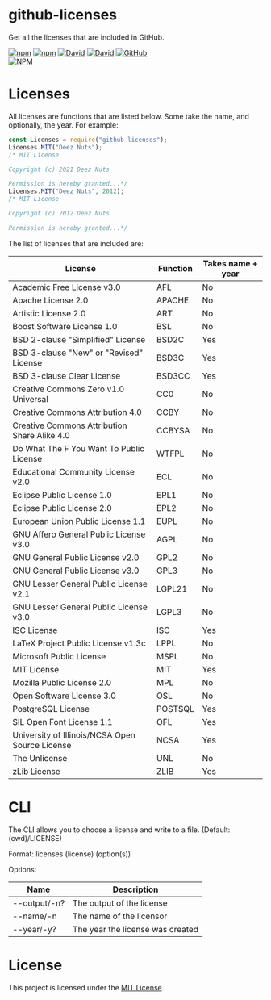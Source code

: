# github-licenses
Get all the licenses that are included in GitHub.

[![npm](https://img.shields.io/npm/v/github-licenses)](https://npm.im/github-licenses)
[![npm](https://img.shields.io/npm/dt/github-licenses)](https://npm.im/github-licenses)
[![David](https://img.shields.io/david/bwbjustin/github-licenses)](https://david-dm.org/bwbjustin/github-licenses)
[![David](https://img.shields.io/david/dev/bwbjustin/github-licenses)](https://david-dm.org/bwbjustin/github-licenses)
[![GitHub](https://img.shields.io/github/license/bwbjustin/github-licenses)](https://github.com/bwbjustin/github-licenses/blob/master/LICENSE)  
[![NPM](https://nodei.co/npm/github-licenses.png)](https://nodei.co/npm/github-licenses/)

# Licenses
All licenses are functions that are listed below. Some take the name, and optionally, the year. For example:
```js
const Licenses = require("github-licenses");
Licenses.MIT("Deez Nuts"); 
/* MIT License

Copyright (c) 2021 Deez Nuts

Permission is hereby granted...*/
Licenses.MIT("Deez Nuts", 2012);
/* MIT License

Copyright (c) 2012 Deez Nuts

Permission is hereby granted...*/
```

The list of licenses that are included are:

License | Function | Takes name + year
--------|----------|----------------
Academic Free License v3.0 | AFL | No
Apache License 2.0 | APACHE | No
Artistic License 2.0 | ART | No
Boost Software License 1.0 | BSL | No
BSD 2-clause "Simplified" License | BSD2C | Yes
BSD 3-clause "New" or "Revised" License | BSD3C | Yes
BSD 3-clause Clear License | BSD3CC | Yes
Creative Commons Zero v1.0 Universal | CC0 | No
Creative Commons Attribution 4.0 | CCBY | No
Creative Commons Attribution Share Alike 4.0 | CCBYSA | No
Do What The F You Want To Public License | WTFPL | No
Educational Community License v2.0 | ECL | No
Eclipse Public License 1.0 | EPL1 | No
Eclipse Public License 2.0 | EPL2 | No
European Union Public License 1.1 | EUPL | No
GNU Affero General Public License v3.0 | AGPL | No
GNU General Public License v2.0 | GPL2 | No
GNU General Public License v3.0 | GPL3 | No
GNU Lesser General Public License v2.1 | LGPL21 | No
GNU Lesser General Public License v3.0 | LGPL3 | No
ISC License | ISC | Yes
LaTeX Project Public License v1.3c | LPPL | No
Microsoft Public License | MSPL | No
MIT License | MIT | Yes
Mozilla Public License 2.0 | MPL | No
Open Software License 3.0 | OSL | No
PostgreSQL License | POSTSQL | Yes
SIL Open Font License 1.1 | OFL | Yes
University of Illinois/NCSA Open Source License | NCSA | Yes
The Unlicense | UNL | No
zLib License | ZLIB | Yes

# CLI
The CLI allows you to choose a license and write to a file. (Default: (cwd)/LICENSE)

Format: licenses (license) (option(s))

Options:

Name | Description
-----|------------
--output/-n? | The output of the license
--name/-n | The name of the licensor
--year/-y? | The year the license was created

# License
This project is licensed under the [MIT License](./LICENSE).